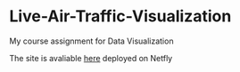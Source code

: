 # Live-Air-Traffic-Visualization
My course assignment for Data Visualization

The site is avaliable [here](https://live-air-traffic.netlify.app/) deployed on Netfly
